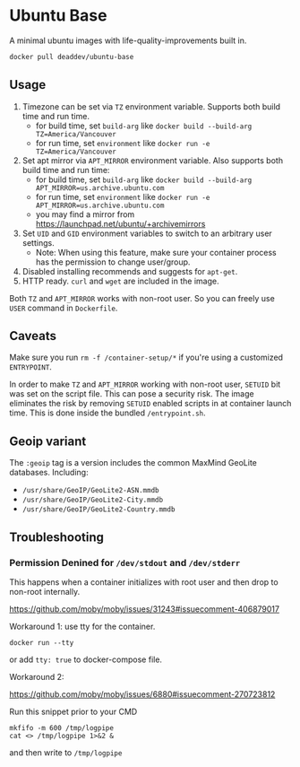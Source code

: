# Ubuntu Base

A minimal ubuntu images with life-quality-improvements built in.

```bash
docker pull deaddev/ubuntu-base
```

## Usage

1. Timezone can be set via `TZ` environment variable. Supports both build time and run time.
    - for build time, set `build-arg` like `docker build --build-arg TZ=America/Vancouver`
    - for run time, set `environment` like `docker run -e TZ=America/Vancouver`
2. Set apt mirror via `APT_MIRROR` environment variable. Also supports both build time and run time:
    - for build time, set `build-arg` like `docker build --build-arg APT_MIRROR=us.archive.ubuntu.com`
    - for run time, set `environment` like `docker run -e APT_MIRROR=us.archive.ubuntu.com`
    - you may find a mirror from https://launchpad.net/ubuntu/+archivemirrors
3. Set `UID` and `GID` environment variables to switch to an arbitrary user settings.
    - Note: When using this feature, make sure your container process has the permission to change user/group.
4. Disabled installing recommends and suggests for `apt-get`.
5. HTTP ready. `curl` and `wget` are included in the image.

Both `TZ` and `APT_MIRROR` works with non-root user. So you can freely use `USER` command in `Dockerfile`.

## Caveats

Make sure you run `rm -f /container-setup/*` if you're using a customized `ENTRYPOINT`.

In order to make `TZ` and `APT_MIRROR` working with non-root user, `SETUID` bit was set on the script file. This can pose a security risk. The image eliminates the risk by removing `SETUID` enabled scripts in at container launch time. This is done inside the bundled `/entrypoint.sh`.

## Geoip variant
The `:geoip` tag is a version includes the common MaxMind GeoLite databases. Including:
- `/usr/share/GeoIP/GeoLite2-ASN.mmdb`
- `/usr/share/GeoIP/GeoLite2-City.mmdb`
- `/usr/share/GeoIP/GeoLite2-Country.mmdb`

## Troubleshooting

### Permission Denined for `/dev/stdout` and `/dev/stderr`

This happens when a container initializes with root user and then drop to non-root internally.

https://github.com/moby/moby/issues/31243#issuecomment-406879017

Workaround 1: use tty for the container.

`docker run --tty`

or add `tty: true` to docker-compose file.

Workaround 2: 

https://github.com/moby/moby/issues/6880#issuecomment-270723812

Run this snippet prior to your CMD

```
mkfifo -m 600 /tmp/logpipe
cat <> /tmp/logpipe 1>&2 &

```

and then write to `/tmp/logpipe`

